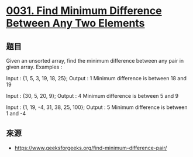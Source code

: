 # [0031. Find Minimum Difference Between Any Two Elements](https://www.geeksforgeeks.org/find-minimum-difference-pair/)

## 題目
Given an unsorted array, find the minimum difference between any pair in given array.
Examples :

Input  : {1, 5, 3, 19, 18, 25};
Output : 1
Minimum difference is between 18 and 19

Input  : {30, 5, 20, 9};
Output : 4
Minimum difference is between 5 and 9

Input  : {1, 19, -4, 31, 38, 25, 100};
Output : 5
Minimum difference is between 1 and -4

## 來源
* https://www.geeksforgeeks.org/find-minimum-difference-pair/
